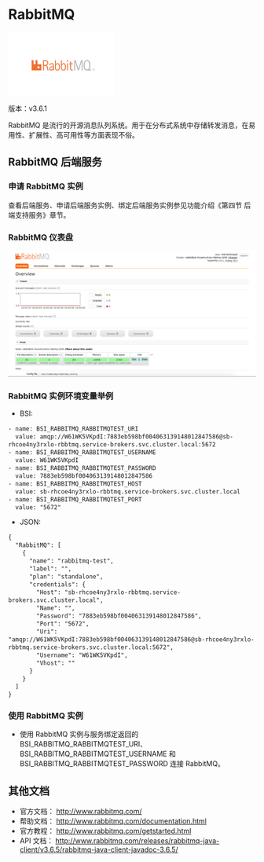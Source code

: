 # RabbitMQ

![](img/RabbitMQ.png)

版本：v3.6.1

RabbitMQ 是流行的开源消息队列系统。用于在分布式系统中存储转发消息，在易用性、扩展性、高可用性等方面表现不俗。

## RabbitMQ 后端服务

### 申请 RabbitMQ 实例

查看后端服务、申请后端服务实例、绑定后端服务实例参见功能介绍《第四节 后端支持服务》章节。

### RabbitMQ 仪表盘

![](img/RabbitMQ_Dashboard.png)


### RabbitMQ 实例环境变量举例

- BSI:

```
- name: BSI_RABBITMQ_RABBITMQTEST_URI
  value: amqp://W61WK5VKpdI:7883eb598bf004063139148012847586@sb-rhcoe4ny3rxlo-rbbtmq.service-brokers.svc.cluster.local:5672
- name: BSI_RABBITMQ_RABBITMQTEST_USERNAME
  value: W61WK5VKpdI
- name: BSI_RABBITMQ_RABBITMQTEST_PASSWORD
  value: 7883eb598bf004063139148012847586
- name: BSI_RABBITMQ_RABBITMQTEST_HOST
  value: sb-rhcoe4ny3rxlo-rbbtmq.service-brokers.svc.cluster.local
- name: BSI_RABBITMQ_RABBITMQTEST_PORT
  value: "5672"
```

- JSON:

```
{
  "RabbitMQ": [
    {
      "name": "rabbitmq-test", 
      "label": "", 
      "plan": "standalone", 
      "credentials": {
        "Host": "sb-rhcoe4ny3rxlo-rbbtmq.service-brokers.svc.cluster.local", 
        "Name": "", 
        "Password": "7883eb598bf004063139148012847586", 
        "Port": "5672", 
        "Uri": "amqp://W61WK5VKpdI:7883eb598bf004063139148012847586@sb-rhcoe4ny3rxlo-rbbtmq.service-brokers.svc.cluster.local:5672", 
        "Username": "W61WK5VKpdI", 
        "Vhost": ""
      }
    }
  ]
}
```

### 使用 RabbitMQ 实例

- 使用 RabbitMQ 实例与服务绑定返回的 BSI_RABBITMQ_RABBITMQTEST_URI、BSI_RABBITMQ_RABBITMQTEST_USERNAME 和 BSI_RABBITMQ_RABBITMQTEST_PASSWORD 连接 RabbitMQ。

## 其他文档

- 官方文档： http://www.rabbitmq.com/
- 帮助文档： http://www.rabbitmq.com/documentation.html
- 官方教程： http://www.rabbitmq.com/getstarted.html
- API 文档： http://www.rabbitmq.com/releases/rabbitmq-java-client/v3.6.5/rabbitmq-java-client-javadoc-3.6.5/

